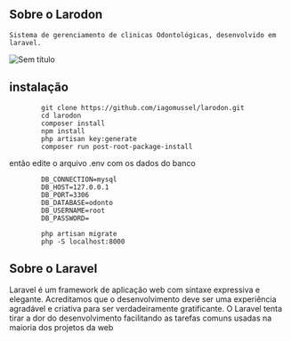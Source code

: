 ## Sobre o Larodon
    Sistema de gerenciamento de clinicas Odontológicas, desenvolvido em laravel.
    
![Sem título](https://user-images.githubusercontent.com/12155389/108744168-64753580-7518-11eb-991a-dac5f0a2a5f7.png)

## instalação

```shell
        git clone https://github.com/iagomussel/larodon.git
        cd larodon  
        composer install
        npm install
        php artisan key:generate
        composer run post-root-package-install
```
então edite o arquivo .env com os dados do banco
```env
        DB_CONNECTION=mysql
        DB_HOST=127.0.0.1
        DB_PORT=3306
        DB_DATABASE=odonto
        DB_USERNAME=root
        DB_PASSWORD=
```
```shell
        php artisan migrate
        php -S localhost:8000
```

## Sobre o Laravel

Laravel é um framework de aplicação web com sintaxe expressiva e elegante. Acreditamos que o desenvolvimento deve ser uma experiência agradável e criativa para ser verdadeiramente gratificante. O Laravel tenta tirar a dor do desenvolvimento facilitando as tarefas comuns usadas na maioria dos projetos da web


